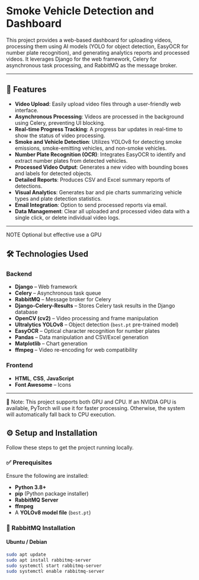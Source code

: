 # Smoke Vehicle Detection and Dashboard

This project provides a web-based dashboard for uploading videos, processing them using AI models (YOLO for object detection, EasyOCR for number plate recognition), and generating analytics reports and processed videos. It leverages Django for the web framework, Celery for asynchronous task processing, and RabbitMQ as the message broker.

---

## 🚀 Features

- **Video Upload**: Easily upload video files through a user-friendly web interface.
- **Asynchronous Processing**: Videos are processed in the background using Celery, preventing UI blocking.
- **Real-time Progress Tracking**: A progress bar updates in real-time to show the status of video processing.
- **Smoke and Vehicle Detection**: Utilizes YOLOv8 for detecting smoke emissions, smoke-emitting vehicles, and non-smoke vehicles.
- **Number Plate Recognition (OCR)**: Integrates EasyOCR to identify and extract number plates from detected vehicles.
- **Processed Video Output**: Generates a new video with bounding boxes and labels for detected objects.
- **Detailed Reports**: Produces CSV and Excel summary reports of detections.
- **Visual Analytics**: Generates bar and pie charts summarizing vehicle types and plate detection statistics.
- **Email Integration**: Option to send processed reports via email.
- **Data Management**: Clear all uploaded and processed video data with a single click, or delete individual video logs.

---
NOTE
Optional but effective use a GPU 

## 🛠️ Technologies Used

### Backend
- **Django** – Web framework
- **Celery** – Asynchronous task queue
- **RabbitMQ** – Message broker for Celery
- **Django-Celery-Results** – Stores Celery task results in the Django database
- **OpenCV (cv2)** – Video processing and frame manipulation
- **Ultralytics YOLOv8** – Object detection (`best.pt` pre-trained model)
- **EasyOCR** – Optical character recognition for number plates
- **Pandas** – Data manipulation and CSV/Excel generation
- **Matplotlib** – Chart generation
- **ffmpeg** – Video re-encoding for web compatibility

### Frontend
- **HTML**, **CSS**, **JavaScript**
- **Font Awesome** – Icons

---
🔎 Note: This project supports both GPU and CPU. If an NVIDIA GPU is available, PyTorch will use it for faster processing. Otherwise, the system will automatically fall back to CPU execution.

## ⚙️ Setup and Installation

Follow these steps to get the project running locally.

### ✅ Prerequisites

Ensure the following are installed:

- **Python 3.8+**
- **pip** (Python package installer)
- **RabbitMQ Server**
- **ffmpeg**
- A **YOLOv8 model file** (`best.pt`)

### 🔧 RabbitMQ Installation

#### Ubuntu / Debian

```bash
sudo apt update
sudo apt install rabbitmq-server
sudo systemctl start rabbitmq-server
sudo systemctl enable rabbitmq-server
